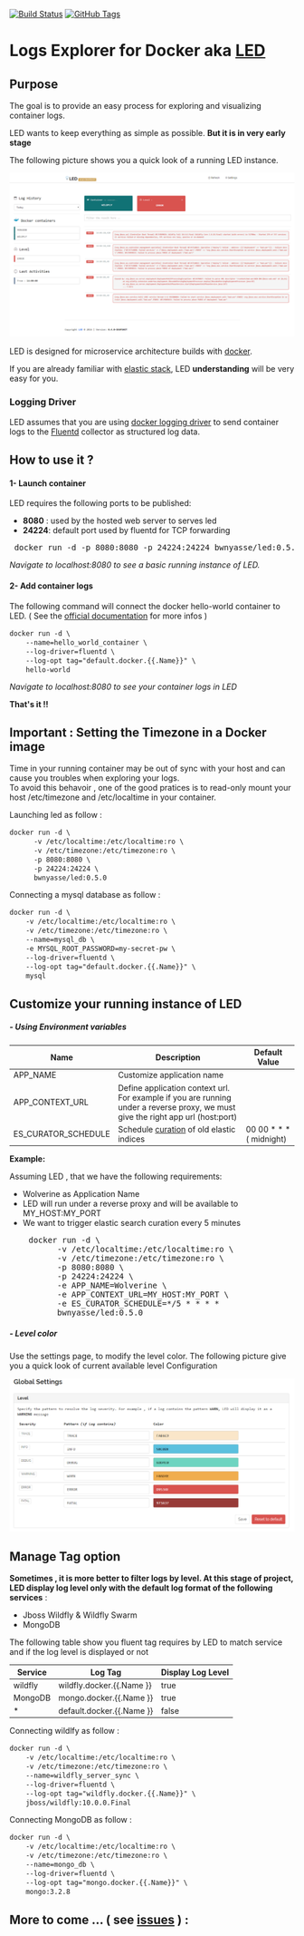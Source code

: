 [![Build Status](https://travis-ci.org/bwnyasse/led.svg?branch=master)](https://travis-ci.org/bwnyasse/led)
[![GitHub Tags](https://img.shields.io/github/tag/bwnyasse/led.svg)](https://github.com/bwnyasse/led)

# Logs Explorer for Docker aka  **[LED](https://hub.docker.com/r/bwnyasse/fluentd-led/)**

## Purpose

The goal is to provide an easy process for exploring and visualizing container logs.

LED wants to keep everything as simple as possible. **But it is in very early stage**

The following picture shows you a quick look of a running LED instance.

![](doc/current_v0.4.png?raw=true)

LED is designed for microservice architecture builds with [docker](https://www.docker.com/).

If you are already familiar with [elastic stack](https://www.elastic.co/fr/webinars/introduction-elk-stack),
LED **understanding** will be very easy for you.

### Logging Driver

LED assumes that you are using [docker logging driver](https://docs.docker.com/engine/admin/logging/fluentd/) to send container logs to the [Fluentd](http://www.fluentd.org/) collector as structured log data.


## How to use it ?

#### 1- Launch container

LED requires the following ports to be published:

 - **8080** : used by the hosted web server to serves led
 - **24224**: default port used by fluentd for TCP forwarding

<pre>
 docker run -d -p 8080:8080 -p 24224:24224 bwnyasse/led:0.5.0
</pre>

*Navigate to localhost:8080 to see a basic running instance of LED.*

#### 2- Add container logs

The following command will connect the docker hello-world container to LED.  ( See the [official documentation](https://docs.docker.com/engine/admin/logging/overview/#/fluentd-options) for more infos )

    docker run -d \
        --name=hello_world_container \
        --log-driver=fluentd \
        --log-opt tag="default.docker.{{.Name}}" \
        hello-world

*Navigate to localhost:8080 to see your container logs in LED*

**That's it !!**


## Important : Setting the Timezone in a Docker image

Time in your running container may be out of sync with your host and can cause you troubles when exploring your logs.  
To avoid this behavoir , one of the good pratices is to read-only mount your host /etc/timezone and /etc/localtime in your container.

Launching led as follow :

    docker run -d \
          -v /etc/localtime:/etc/localtime:ro \
          -v /etc/timezone:/etc/timezone:ro \
          -p 8080:8080 \
          -p 24224:24224 \
          bwnyasse/led:0.5.0

Connecting a mysql database as follow :

    docker run -d \
        -v /etc/localtime:/etc/localtime:ro \
        -v /etc/timezone:/etc/timezone:ro \
        --name=mysql_db \
        -e MYSQL_ROOT_PASSWORD=my-secret-pw \
        --log-driver=fluentd \
        --log-opt tag="default.docker.{{.Name}}" \
        mysql

##  Customize your running instance of LED

##### - Using Environment variables

| Name                |        Description                  | Default Value             |
| --------------------|-------------------------------------|---------------------------|
| APP_NAME            |  Customize application name         |                           |
| APP_CONTEXT_URL     |  Define application context url. For example if you are running under a reverse proxy, we must give the right app url (host:port)   |                           |
| ES_CURATOR_SCHEDULE |  Schedule [curation](https://www.elastic.co/guide/en/elasticsearch/client/curator/current/about.html) of old elastic indices         | 00 00 \* \* \* ( midnight)|

**Example:**

Assuming LED , that we have the following requirements:
- Wolverine as Application Name
- LED will run under a reverse proxy and will be available to MY_HOST:MY_PORT
- We want to trigger elastic search curation every 5 minutes

<pre>
    docker run -d \
          -v /etc/localtime:/etc/localtime:ro \
          -v /etc/timezone:/etc/timezone:ro \
          -p 8080:8080 \
          -p 24224:24224 \
          -e APP_NAME=Wolverine \
          -e APP_CONTEXT_URL=MY_HOST:MY_PORT \
          -e ES_CURATOR_SCHEDULE=*/5 * * * * 
          bwnyasse/led:0.5.0
</pre>

##### - Level color

Use the settings page, to modify the level color. The following picture give you a quick look of current available level Configuration

![](doc/settings_1.png?raw=true)

##  Manage Tag option

**Sometimes , it is more better to filter logs by level. At this stage of project, LED display log level only with the default log format of the following services** :

  - Jboss Wildfly & Wildfly Swarm
  - MongoDB

The following table show you fluent tag requires by LED to match service and if the log level is displayed or not


| Service     |    Log Tag                    |  Display Log Level |
| ------------|-------------------------------|--------------------|
| wildfly     |    wildfly.docker.{{.Name }}  |      true          |
| MongoDB     |    mongo.docker.{{.Name }}    |      true          |
|   *         |    default.docker.{{.Name }}  |      false         |   

Connecting wildlfy as follow :

    docker run -d \
        -v /etc/localtime:/etc/localtime:ro \
        -v /etc/timezone:/etc/timezone:ro \
        --name=wildfly_server_sync \
        --log-driver=fluentd \
        --log-opt tag="wildfly.docker.{{.Name}}" \
        jboss/wildfly:10.0.0.Final

Connecting MongoDB as follow :

    docker run -d \
        -v /etc/localtime:/etc/localtime:ro \
        -v /etc/timezone:/etc/timezone:ro \
        --name=mongo_db \
        --log-driver=fluentd \
        --log-opt tag="mongo.docker.{{.Name}}" \
        mongo:3.2.8


## More to come ... ( see [issues](https://github.com/bwnyasse/led/issues) ) :
